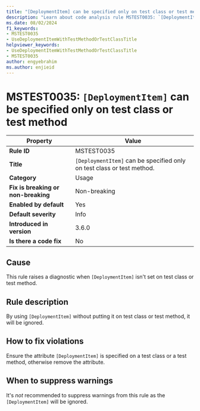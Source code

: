 ```yaml
---
title: "[DeploymentItem] can be specified only on test class or test method."
description: "Learn about code analysis rule MSTEST0035: `[DeploymentItem]` can be specified only on test class or test method."
ms.date: 08/02/2024
f1_keywords:
- MSTEST0035
- UseDeploymentItemWithTestMethodOrTestClassTitle
helpviewer_keywords:
- UseDeploymentItemWithTestMethodOrTestClassTitle
- MSTEST0035
author: engyebrahim
ms.author: enjieid
---
```

# MSTEST0035: `[DeploymentItem]` can be specified only on test class or test method

| Property                            | Value                                                                  |
|-------------------------------------|------------------------------------------------------------------------|
| **Rule ID**                         | MSTEST0035                                                             |
| **Title**                           | `[DeploymentItem]` can be specified only on test class or test method. |
| **Category**                        | Usage                                                                  |
| **Fix is breaking or non-breaking** | Non-breaking                                                           |
| **Enabled by default**              | Yes                                                                    |
| **Default severity**                | Info                                                                   |
| **Introduced in version**           | 3.6.0                                                                  |
| **Is there a code fix**             | No                                                                     |

## Cause

This rule raises a diagnostic when `[DeploymentItem]` isn't set on test class or test method.

## Rule description

By using  `[DeploymentItem]` without putting it on test class or test method, it will be ignored.

## How to fix violations

Ensure the attribute `[DeploymentItem]` is specified on a test class or a test method, otherwise remove the attribute.

## When to suppress warnings

It's _not_ recommended to suppress warnings from this rule as the `[DeploymentItem]` will be ignored.

